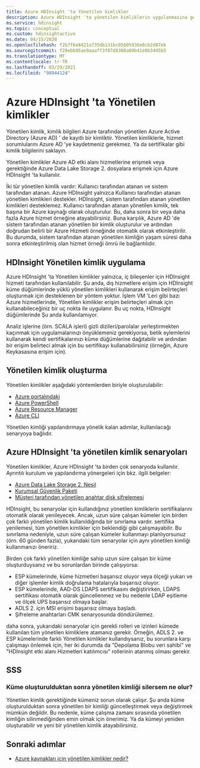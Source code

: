 ```yaml
---
title: Azure HDInsight 'ta Yönetilen kimlikler
description: Azure HDInsight 'ta yönetilen kimliklerin uygulanmasına genel bir bakış sağlar.
ms.service: hdinsight
ms.topic: conceptual
ms.custom: hdinsightactive
ms.date: 04/15/2020
ms.openlocfilehash: f2b7f6e8421a735db131bc05605936e8cb2d87eb
ms.sourcegitcommit: f28ebb95ae9aaaff3f87d8388a09b41e0b3445b5
ms.translationtype: MT
ms.contentlocale: tr-TR
ms.lasthandoff: 03/29/2021
ms.locfileid: "98944124"
---
```

# <a name="managed-identities-in-azure-hdinsight"></a>Azure HDInsight 'ta Yönetilen kimlikler

Yönetilen kimlik, kimlik bilgileri Azure tarafından yönetilen Azure Active Directory (Azure AD) ' de kayıtlı bir kimliktir. Yönetilen kimliklerle, hizmet sorumlularını Azure AD 'ye kaydetmeniz gerekmez. Ya da sertifikalar gibi kimlik bilgilerini saklayın.

Yönetilen kimlikler Azure AD etki alanı hizmetlerine erişmek veya gerektiğinde Azure Data Lake Storage 2. dosyalara erişmek için Azure HDInsight 'ta kullanılır.

İki tür yönetilen kimlik vardır: Kullanıcı tarafından atanan ve sistem tarafından atanan. Azure HDInsight yalnızca Kullanıcı tarafından atanan yönetilen kimlikleri destekler. HDInsight, sistem tarafından atanan yönetilen kimlikleri desteklemez. Kullanıcı tarafından atanan yönetilen kimlik, tek başına bir Azure kaynağı olarak oluşturulur. Bu, daha sonra bir veya daha fazla Azure hizmet örneğine atayabilirsiniz. Buna karşılık, Azure AD 'de sistem tarafından atanan yönetilen bir kimlik oluşturulur ve ardından doğrudan belirli bir Azure Hizmeti örneğinde otomatik olarak etkinleştirilir. Bu durumda, sistem tarafından atanan yönetilen kimliğin yaşam süresi daha sonra etkinleştirilmiş olan hizmet örneği ömrü ile bağlantılıdır.

## <a name="hdinsight-managed-identity-implementation"></a>HDInsight Yönetilen kimlik uygulama

Azure HDInsight 'ta Yönetilen kimlikler yalnızca, iç bileşenler için HDInsight hizmeti tarafından kullanılabilir. Şu anda, dış hizmetlere erişim için HDInsight küme düğümlerinde yüklü yönetilen kimlikleri kullanarak erişim belirteçleri oluşturmak için desteklenen bir yöntem yoktur. İşlem VM 'Leri gibi bazı Azure hizmetlerinde, Yönetilen kimlikler erişim belirteçleri almak için kullanabileceğiniz bir uç nokta ile uygulanır. Bu uç nokta, HDInsight düğümlerinde Şu anda kullanılamıyor.

Analiz işlerine (örn. SCALA işleri) gizli dizileri/parolalar yerleştirmekten kaçınmak için uygulamalarınızı önyüklemeniz gerekiyorsa, betik eylemlerini kullanarak kendi sertifikalarınızı küme düğümlerine dağıtabilir ve ardından bir erişim belirteci almak için bu sertifikayı kullanabilirsiniz (örneğin, Azure Keykasasına erişim için).

## <a name="create-a-managed-identity"></a>Yönetilen kimlik oluşturma

Yönetilen kimlikler aşağıdaki yöntemlerden biriyle oluşturulabilir:

* [Azure portalındaki](../active-directory/managed-identities-azure-resources/how-to-manage-ua-identity-portal.md)
* [Azure PowerShell](../active-directory/managed-identities-azure-resources/how-to-manage-ua-identity-powershell.md)
* [Azure Resource Manager](../active-directory/managed-identities-azure-resources/how-to-manage-ua-identity-arm.md)
* [Azure CLI](../active-directory/managed-identities-azure-resources/how-to-manage-ua-identity-cli.md)

Yönetilen kimliği yapılandırmaya yönelik kalan adımlar, kullanılacağı senaryoya bağlıdır.

## <a name="managed-identity-scenarios-in-azure-hdinsight"></a>Azure HDInsight 'ta yönetilen kimlik senaryoları

Yönetilen kimlikler, Azure HDInsight 'ta birden çok senaryoda kullanılır. Ayrıntılı kurulum ve yapılandırma yönergeleri için bkz. ilgili belgeler:

* [Azure Data Lake Storage 2. Nesil](hdinsight-hadoop-use-data-lake-storage-gen2-portal.md#create-a-user-assigned-managed-identity)
* [Kurumsal Güvenlik Paketi](domain-joined/apache-domain-joined-configure-using-azure-adds.md#create-and-authorize-a-managed-identity)
* [Müşteri tarafından yönetilen anahtar disk şifrelemesi](disk-encryption.md)

HDInsight, bu senaryolar için kullandığınız yönetilen kimliklerin sertifikalarını otomatik olarak yenileyecek. Ancak, uzun süre çalışan kümeler için birden çok farklı yönetilen kimlik kullanıldığında bir sınırlama vardır. sertifika yenilemesi, tüm yönetilen kimlikler için beklendiği gibi çalışmayabilir. Bu sınırlama nedeniyle, uzun süre çalışan kümeler kullanmayı planlıyorsunuz (örn. 60 günden fazla), yukarıdaki tüm senaryolar için aynı yönetilen kimliği kullanmanızı öneririz. 

Birden çok farklı yönetilen kimliğe sahip uzun süre çalışan bir küme oluşturduysanız ve bu sorunlardan birinde çalışıyorsa:
 * ESP kümelerinde, küme hizmetleri başarısız oluyor veya ölçeği yukarı ve diğer işlemler kimlik doğrulama hatalarıyla başarısız oluyor.
 * ESP kümelerinde, AAD-DS LDAPS sertifikasını değiştirirken, LDAPS sertifikası otomatik olarak güncellenmez ve bu nedenle LDAP eşitleme ve ölçek UPS başarısız olmaya başlar.
 * ADLS 2. için MSI erişimi başarısız olmaya başladı.
 * Şifreleme anahtarları CMK senaryosunda döndürülemez.

daha sonra, yukarıdaki senaryolar için gerekli rolleri ve izinleri kümede kullanılan tüm yönetilen kimliklere atamanız gerekir. Örneğin, ADLS 2. ve ESP kümelerinde farklı Yönetilen kimlikler kullandıysanız, bu sorunlara karşı çalışmayı önlemek için, her iki durumda da "Depolama Blobu veri sahibi" ve "HDInsight etki alanı Hizmetleri katılımcısı" rollerinin atanmış olması gerekir.

## <a name="faq"></a>SSS

### <a name="what-happens-if-i-delete-the-managed-identity-after-the-cluster-creation"></a>Küme oluşturulduktan sonra yönetilen kimliği silersem ne olur?

Yönetilen kimlik gerektiğinde kümeniz sorun olarak çalışır. Şu anda küme oluşturulduktan sonra yönetilen bir kimliği güncelleştirmek veya değiştirmek mümkün değildir. Bu nedenle, küme çalışma zamanı sırasında yönetilen kimliğin silinmediğinden emin olmak için önerimiz. Ya da kümeyi yeniden oluşturabilir ve yeni bir yönetilen kimlik atayabilirsiniz.

## <a name="next-steps"></a>Sonraki adımlar

* [Azure kaynakları için yönetilen kimlikler nedir?](../active-directory/managed-identities-azure-resources/overview.md)
